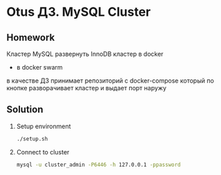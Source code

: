 # Otus ДЗ. MySQL Cluster

## Homework
Кластер MySQL
развернуть InnoDB кластер в docker
* в docker swarm

в качестве ДЗ принимает репозиторий с docker-compose
который по кнопке разворачивает кластер и выдает порт наружу

## Solution
1. Setup environment
    ```bash
    ./setup.sh
    ```

1. Connect to cluster
    ```bash
    mysql -u cluster_admin -P6446 -h 127.0.0.1 -ppassword
    ```
